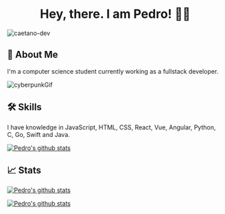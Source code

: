 
<h1 align="center">Hey, there. I am Pedro! 👋🤖</h1>
<p align="left"> <img src="https://komarev.com/ghpvc/?username=drull1000&label=Profile%20views&color=0e75b6&style=flat" alt="caetano-dev" /> </p>

## 🚀 About Me
I'm a computer science student currently working as a fullstack developer.

![cyberpunkGif](https://giffiles.alphacoders.com/211/211931.gif)
## 🛠 Skills

I have knowledge in JavaScript, HTML, CSS, React, Vue, Angular, Python, C, Go, Swift and Java. 

[![Pedro's github stats](https://github-readme-stats.vercel.app/api/top-langs?username=caetano-dev&show_icons=true&locale=en&layout=compact)](https://github.com/anuraghazra/github-readme-stats)

## 📈 Stats
[![Pedro's github stats](https://github-readme-stats.vercel.app/api?username=caetano-dev&count_private=true&show_icons=true)](https://github.com/anuraghazra/github-readme-stats)

[![Pedro's github stats](https://github-readme-streak-stats.herokuapp.com/?user=caetano-dev&)](https://github.com/anuraghazra/github-readme-stats)




